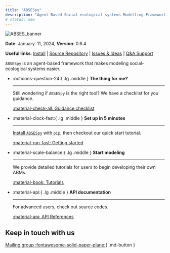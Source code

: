 ```yaml
---
title: "ABSESpy"
description: "Agent-Based Social-ecological systems Modelling Framework in Python"
# status: new
---
```

![ABSES_banner](https://songshgeo-picgo-1302043007.cos.ap-beijing.myqcloud.com/uPic/CleanShot%202023-10-19%20at%2019.08.12@2x.png)

<!-- Language: [English Readme](#) | [简体中文](README_ch) -->

**Date**: January. 11, 2024, **Version**: 0.6.4

**Useful links**: [Install](home/Installation.md) | [Source Repository](https://github.com/ABSESpy/ABSESpy) | [Issues & Ideas](https://github.com/ABSESpy/ABSESpy/issues) | [Q&A Support](https://github.com/ABSESpy/ABSESpy/discussions)

`ABSESpy` is an agent-based framework that makes modeling social-ecological systems easier.

<div class="grid cards" markdown>

-   :octicons-question-24:{ .lg .middle } __The thing for me?__

    ---

    Still wondering if `ABSESpy` is the right tool?
    We have a checklist for you guidance.

    [:material-check-all: Guidance checklist](home/guide_checklist.md)

-   :material-clock-fast:{ .lg .middle } __Set up in 5 minutes__

    ---

    [Install `ABSESpy`](home/Installation.md) with `pip`, then checkout our quick start tutorial.

    [:material-run-fast: Getting started](home/get_started.md)

-   :material-scale-balance:{ .lg .middle } __Start modeling__

    ---

    We provide detailed tutorials for users to begin developing their own ABMs.

    [:material-book: Tutorials](tutorial/tutorial.md)

-   :material-api:{ .lg .middle } __API documentation__

    ---

    For advanced users, check out source codes.

    [:material-api: API References](api/api.md)

</div>

## Keep in touch with us

[Mailing group :fontawesome-solid-paper-plane:](https://groups.google.com/g/absespy){ .md-button }

<!-- links -->
